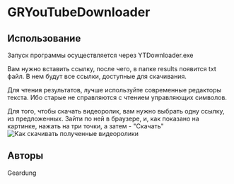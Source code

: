 # GRYouTubeDownloader
## Использование
Запуск программы осуществляется через YTDownloader.exe

Вам нужно вставить ссылку, после чего, в папке results появится txt файл. В нем будут все ссылки, доступные для скачивания.

Для чтения результатов, лучше используйте современные редакторы текста. Ибо старые не справляются с чтением управляющих символов.

Для того, чтобы скачать видеоролик, вам нужно выбрать одну ссылку, из предложенных. Зайти по ней в браузере, и, как показано на картинке, нажать на три точки, а затем - "Скачать"
![Как скачивать полученные видеоролики](https://downloader.disk.yandex.ru/preview/b0ae2fa17e4931bafe45ed63212583656b0532a65123b17bcec0169327158ee7/5f4bb1f8/Ot6r0bXA6-Ch77wwqULU4onqT-fTlUSE9XlvmxjkqfbjQ_q9v42u84sllnIqHwFHBYBCTDLtWzjWPDyX3dJQJg==?uid=0&filename=2020-08-30_13-02-18.png)
## Авторы
Geardung
